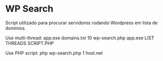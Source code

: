 # WP Search
Script utilizado para procurar servidores rodando Wordpress em lista de domínios.


Use multi-thread: 
	app.exe domains.txt 10 wp-search.php
	app.exe LIST THREADS SCRIPT.PHP
	
Use PHP script:	
	php wp-search.php 1 host.net
